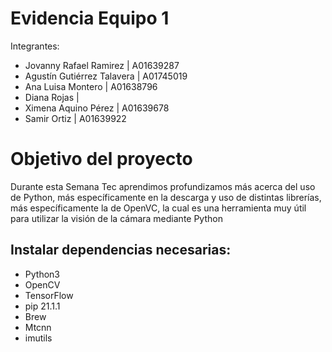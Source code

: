 # Evidencia Equipo 1
Integrantes: 
- Jovanny Rafael Ramirez | A01639287
- Agustín Gutiérrez Talavera | A01745019
- Ana Luisa Montero | A01638796
- Diana Rojas | 
- Ximena Aquino Pérez | A01639678
- Samir Ortiz | A01639922
# Objetivo del proyecto
Durante esta Semana Tec aprendimos profundizamos más acerca del uso de Python, más específicamente en la descarga y uso de distintas librerías, más específicamente la de OpenVC, la cual es una herramienta muy útil para utilizar la visión de la cámara mediante Python
## Instalar dependencias necesarias:
- Python3
- OpenCV
- TensorFlow
- pip 21.1.1
- Brew
- Mtcnn
- imutils
